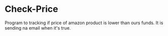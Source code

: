 # Check-Price
Program to tracking if price of amazon product is lower than ours funds. It is sending na email when it's true.
